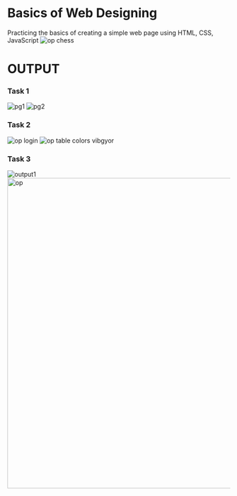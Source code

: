 # Basics of Web Designing
Practicing the basics of creating a simple web page using HTML, CSS, JavaScript
![op chess](https://github.com/chandana96k/web-designing-clg-internship/assets/106166200/517cb95c-24b7-47d4-bbdb-06a6c393e662)

# OUTPUT
### Task 1
![pg1](https://github.com/chandana96k/web-designing-clg-internship/assets/106166200/7b8cf8ef-5c95-4e10-989f-9ee6a01aa477)
![pg2](https://github.com/chandana96k/web-designing-clg-internship/assets/106166200/951a67d9-fa1f-4539-ae0f-60e988da39f0)

### Task 2
![op login](https://github.com/chandana96k/web-designing-clg-internship/assets/106166200/74e9862f-b21d-4f97-9cb8-662de5813274)
![op table colors vibgyor](https://github.com/chandana96k/web-designing-clg-internship/assets/106166200/820832f1-07c4-4957-9805-cd7425837d20)

### Task 3
![output1](https://github.com/chandana96k/web-designing-clg-internship/assets/106166200/6b771550-31d6-45b9-af9b-daa2a34fe209)
<img width="700" alt="op" src="https://github.com/chandana96k/web-designing-clg-internship/assets/106166200/f2bf43f2-a09a-4f6f-8402-4933a03c71df">

